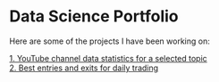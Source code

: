 # Data Science Portfolio

Here are some of the projects I have been working on:

<a href="/YouTube_channels_by_topic_Github_v1.html">1. YouTube channel data statistics for a selected topic</a>
<br>
<a href="/evmos/evmos.html">2. Best entries and exits for daily trading</a>



